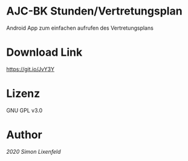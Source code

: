 ﻿# AJC-BK Stunden/Vertretungsplan
Android App zum einfachen aufrufen des Vertretungsplans

# Download Link
https://git.io/JvY3Y

# Lizenz
GNU GPL v3.0

# Author
*2020 Simon Lixenfeld*
